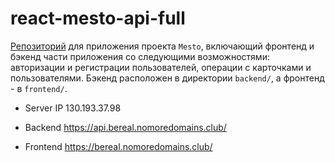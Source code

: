 # react-mesto-api-full

[Репозиторий](https://github.com/Iluxmas/react-mesto-api-full) для приложения проекта `Mesto`, включающий фронтенд и бэкенд части приложения со следующими возможностями: авторизации и регистрации пользователей, операции с карточками и пользователями. Бэкенд расположен в директории `backend/`, а фронтенд - в `frontend/`.

- Server IP 130.193.37.98

- Backend https://api.bereal.nomoredomains.club/

- Frontend https://bereal.nomoredomains.club/
